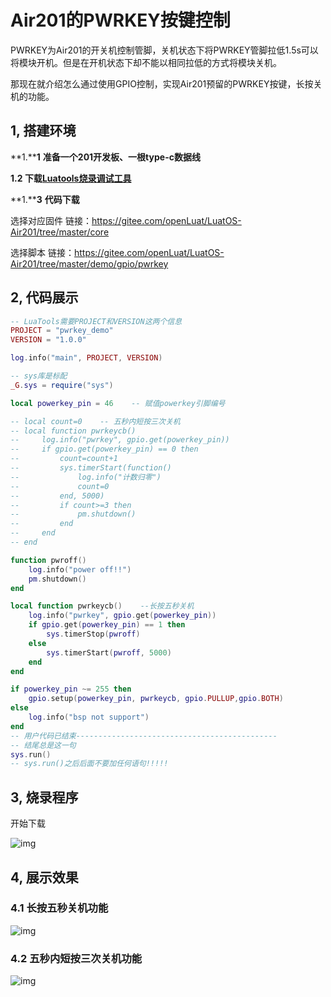 # Air201的PWRKEY按键控制
PWRKEY为Air201的开关机控制管脚，关机状态下将PWRKEY管脚拉低1.5s可以将模块开机。但是在开机状态下却不能以相同拉低的方式将模块关机。

那现在就介绍怎么通过使用GPIO控制，实现Air201预留的PWRKEY按键，长按关机的功能。

## 1, 搭建环境

**1.****1** **准备一个201开发板、一根type-c数据线**

**1.****2** **下载****[Luatools烧录调试工具](https://gitee.com/openLuat/luatos-doc-pool/blob/master/doc/开发工具及使用说明/Luatools下载调试工具.md)**

**1.****3** **代码下载**

   选择对应固件 链接：https://gitee.com/openLuat/LuatOS-Air201/tree/master/core

   选择脚本 链接：https://gitee.com/openLuat/LuatOS-Air201/tree/master/demo/gpio/pwrkey

## 2, 代码展示

```Lua
-- LuaTools需要PROJECT和VERSION这两个信息
PROJECT = "pwrkey_demo"
VERSION = "1.0.0"

log.info("main", PROJECT, VERSION)

-- sys库是标配
_G.sys = require("sys")

local powerkey_pin = 46    -- 赋值powerkey引脚编号

-- local count=0    -- 五秒内短按三次关机
-- local function pwrkeycb() 
--     log.info("pwrkey", gpio.get(powerkey_pin))
--     if gpio.get(powerkey_pin) == 0 then
--         count=count+1
--         sys.timerStart(function()
--             log.info("计数归零")
--             count=0
--         end, 5000)
--         if count>=3 then
--             pm.shutdown() 
--         end
--     end
-- end

function pwroff()
    log.info("power off!!")
    pm.shutdown() 
end

local function pwrkeycb()    --长按五秒关机
    log.info("pwrkey", gpio.get(powerkey_pin))
    if gpio.get(powerkey_pin) == 1 then
        sys.timerStop(pwroff)
    else
        sys.timerStart(pwroff, 5000)
    end
end

if powerkey_pin ~= 255 then
    gpio.setup(powerkey_pin, pwrkeycb, gpio.PULLUP,gpio.BOTH)
else
    log.info("bsp not support")
end
-- 用户代码已结束---------------------------------------------
-- 结尾总是这一句
sys.run()
-- sys.run()之后后面不要加任何语句!!!!!
```

## 3, 烧录程序

开始下载

![img](https://e3zt58hesn.feishu.cn/space/api/box/stream/download/asynccode/?code=N2UwZGNkYzE1OGFjM2U5ODM1N2NhZGRiYTcwNzBhMTRfZERvNUFxdjR2NU0yazdjWGUyTG9FU2JYR3UzQ2hVa2VfVG9rZW46RGF1cGJxeGE5b2JsME94WlFJUGNwZXVsblhnXzE3MjgxMzY4OTA6MTcyODE0MDQ5MF9WNA)

## 4, 展示效果

### 4.**1** **长按五秒关机功能**

![img](https://e3zt58hesn.feishu.cn/space/api/box/stream/download/asynccode/?code=NjIxZmJlNTQzMWNlMDYyMDU0Yzk0ODRjZTI3OTE4ZTJfRGJDeklUVnpnMGZoUWRuYTZHSW5SYWZBNWpqNU5YMFZfVG9rZW46RDJHUmJ4aFZ3b3BrY1J4ZkFKRmNzRjFLbktoXzE3MjgxMzY4OTA6MTcyODE0MDQ5MF9WNA)

### 4.**2** **五秒内短按三次关机功能**

![img](https://e3zt58hesn.feishu.cn/space/api/box/stream/download/asynccode/?code=ODJmMzQ1Y2IwNDRmMWNhZDdhOTZlMTdjMzhiY2VjZjVfRnNXTDlFeTM5cEpVemdKME9Qekx5bDlGcmRJNXMzZURfVG9rZW46WTJ5T2JlUGwwb2FHcjN4WWpNbGNIcDUwbnNiXzE3MjgxMzY4OTA6MTcyODE0MDQ5MF9WNA)
